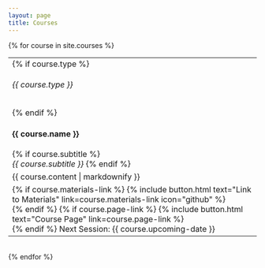 ```yaml
---
layout: page
title: Courses
---
```



{% for course in site.courses %}
<table class="training-courses"><tr>
<td class="course-name" id="{{ course.name | slugify }}">
  {% if course.type %}
  <h6>{{ course.type }}</h6>
  {% endif %}
  <h4>{{ course.name }}</h4>
  {% if course.subtitle %}
  <br><i>{{ course.subtitle }}</i>
  {% endif %}
</td>
</tr><tr>
<td class="course-content">{{ course.content | markdownify }}</td>
</tr><tr>
<td class="course-upcoming-date">
  {% if course.materials-link %}
  {% include button.html text="Link to Materials" link=course.materials-link icon="github" %}
  <br>
  {% endif %}
  {% if course.page-link %}
  {% include button.html text="Course Page" link=course.page-link %}
  <br>
  {% endif %}
  Next Session: {{ course.upcoming-date }}
</td>
</tr></table>
<br>
{% endfor %}
